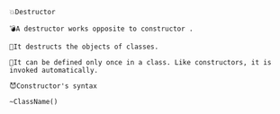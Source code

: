     💥Destructor

    💣A destructor works opposite to constructor .
    
    🏹It destructs the objects of classes. 
    
    🥄It can be defined only once in a class. Like constructors, it is invoked automatically.

    😈Constructor's syntax

    ~ClassName()